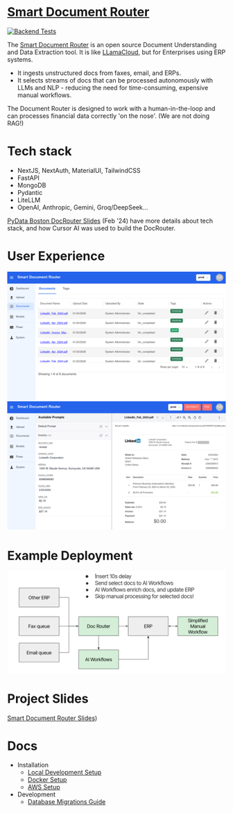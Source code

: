 # [Smart Document Router](https://docrouter.ai)

[![Backend Tests](https://github.com/analytiq-hub/doc-router/actions/workflows/backend-tests.yml/badge.svg)](https://github.com/analytiq-hub/doc-router/actions/workflows/backend-tests.yml)

The [Smart Document Router](https://docrouter.ai) is an open source Document Understanding and Data Extraction tool. It is like [LLamaCloud](https://docs.llamaindex.ai), but for Enterprises using ERP systems.
* It ingests unstructured docs from faxes, email, and ERPs.
* It selects streams of docs that can be processed autonomously with LLMs and NLP - reducing the need for time-consuming, expensive manual workflows.

The Document Router is designed to work with a human-in-the-loop and can processes financial data correctly 'on the nose'. (We are not doing RAG!)

# Tech stack
* NextJS, NextAuth, MaterialUI, TailwindCSS
* FastAPI
* MongoDB
* Pydantic
* LiteLLM
* OpenAI, Anthropic, Gemini, Groq/DeepSeek...

[PyData Boston DocRouter Slides](https://docs.google.com/presentation/d/14nAjSmZA1WGViqSk5IZuzggSuJZQPYrwTGsPjO6FPfU) (Feb '24) have more details about tech stack, and how Cursor AI was used to build the DocRouter.

# User Experience
![Smart Document Router](./docs/assets/files.png)
![Smart Document Router](./docs/assets/extractions.png)

# Example Deployment
![Smart Document Router](./docs/assets/doc-router-arch.png)

# Project Slides
[Smart Document Router Slides](https://docs.google.com/presentation/d/1wU0jtcXnqCu5nxaRRCp7D37Q63i4gr-4ASdUhO__tM8))

# Docs
* Installation
  * [Local Development Setup](./docs/INSTALL.local_devel.md)
  * [Docker Setup](./docs/INSTALL.docker.md)
  * [AWS Setup](./docs/INSTALL.aws.md)
* Development
  * [Database Migrations Guide](./backend/analytiq_data/migrations/MIGRATIONS.md)
